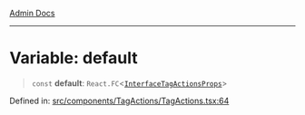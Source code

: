 [Admin Docs](/)

***

# Variable: default

> `const` **default**: `React.FC`\<[`InterfaceTagActionsProps`](../interfaces/InterfaceTagActionsProps.md)\>

Defined in: [src/components/TagActions/TagActions.tsx:64](https://github.com/PalisadoesFoundation/talawa-admin/blob/main/src/components/TagActions/TagActions.tsx#L64)
